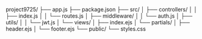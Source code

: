 project9725/
├── app.js
├── package.json
├── src/
│   ├── controllers/
│   │   ├── index.js
│   │   └── routes.js
│   ├── middleware/
│   │   └── auth.js
│   ├── utils/
│   │   └── jwt.js
│   └── views/
│       ├── index.ejs
│       └── partials/
│           ├── header.ejs
│           └── footer.ejs
└── public/
    └── styles.css